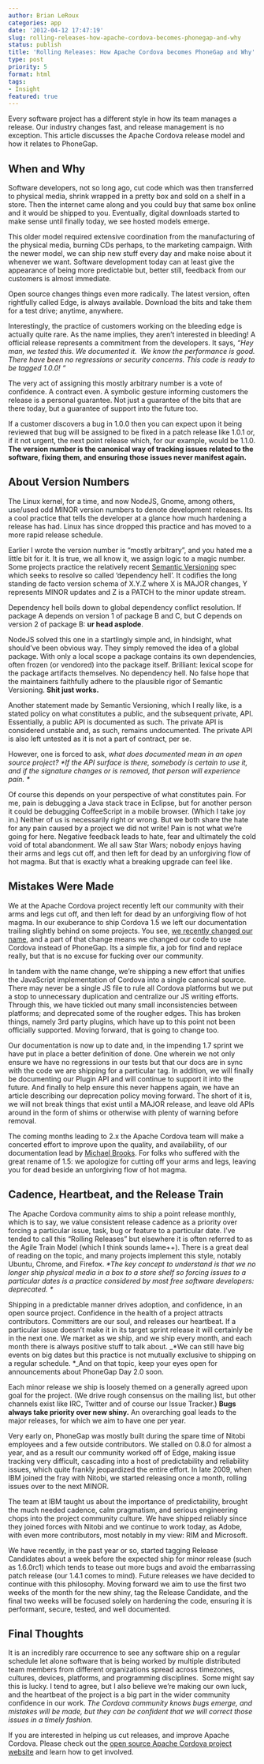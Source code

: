 ```yaml
---
author: Brian LeRoux
categories: app
date: '2012-04-12 17:47:19'
slug: rolling-releases-how-apache-cordova-becomes-phonegap-and-why
status: publish
title: 'Rolling Releases: How Apache Cordova becomes PhoneGap and Why'
type: post
priority: 5
format: html
tags:
- Insight
featured: true
---
```


Every software project has a different style in how its team manages a release. Our industry changes fast, and release management is no exception. This article discusses the Apache Cordova release model and how it relates to PhoneGap.

## When and Why

Software developers, not so long ago, cut code which was then transferred to physical media, shrink wrapped in a pretty box and sold on a shelf in a store. Then the internet came along and you could buy that same box online and it would be shipped to you. Eventually, digital downloads started to make sense until finally today, we see hosted models emerge.

This older model required extensive coordination from the manufacturing of the physical media, burning CDs perhaps, to the marketing campaign. With the newer model, we can ship new stuff every day and make noise about it whenever we want. Software development today can at least give the appearance of being more predictable but, better still, feedback from our customers is almost immediate.

Open source changes things even more radically. The latest version, often rightfully called Edge, is always available. Download the bits and take them for a test drive; anytime, anywhere.

Interestingly, the practice of customers working on the bleeding edge is actually quite rare. As the name implies, they aren’t interested in bleeding! A official release represents a commitment from the developers. It says, _“Hey man, we tested this. We documented it.  We know the performance is good. There have been no regressions or security concerns. This code is ready to be tagged 1.0.0! “_

The very act of assigning this mostly arbitrary number is a vote of confidence. A contract even. A symbolic gesture informing customers the release is a personal guarantee. Not just a guarantee of the bits that are there today, but a guarantee of support into the future too.

If a customer discovers a bug in 1.0.0 then you can expect upon it being reviewed that bug will be assigned to be fixed in a patch release like 1.0.1 or, if it not urgent, the next point release which, for our example, would be 1.1.0\. **The version number is the canonical way of tracking issues related to the software, fixing them, and ensuring those issues never manifest again.**

## About Version Numbers

The Linux kernel, for a time, and now NodeJS, Gnome, among others, use/used odd MINOR version numbers to denote development releases. Its a cool practice that tells the developer at a glance how much hardening a release has had. Linux has since dropped this practice and has moved to a more rapid release schedule.

Earlier I wrote the version number is “mostly arbitrary”, and you hated me a little bit for it. It is true, we all know it, we assign logic to a magic number. Some projects practice the relatively recent [Semantic Versioning](http://semver.org/) spec which seeks to resolve so called ‘dependency hell’. It codifies the long standing de facto version schema of X.Y.Z where X is MAJOR changes, Y represents MINOR updates and Z is a PATCH to the minor update stream.

Dependency hell boils down to global dependency conflict resolution. If package A depends on version 1 of package B and C, but C depends on version 2 of package B: **ur head asplode**.

NodeJS solved this one in a startlingly simple and, in hindsight, what should’ve been obvious way. They simply removed the idea of a global package. With only a local scope a package contains its own dependencies, often frozen (or vendored) into the package itself. Brilliant: lexical scope for the package artifacts themselves. No dependency hell. No false hope that the maintainers faithfully adhere to the plausible rigor of Semantic Versioning. **Shit just works.**

Another statement made by Semantic Versioning, which I really like, is a stated policy on what constitutes a public, and the subsequent private, API. Essentially, a public API is documented as such. The private API is considered unstable and, as such, remains undocumented. The private API is also left untested as it is not a part of contract, per se.

However, one is forced to ask, _what does documented mean in an open source project?_ _*If the API surface is there, somebody is certain to use it, and if the signature changes or is removed, that person will experience pain. *_

Of course this depends on your perspective of what constitutes pain. For me, pain is debugging a Java stack trace in Eclipse, but for another person it could be debugging CoffeeScript in a mobile browser. (Which I take joy in.) Neither of us is necessarily right or wrong. But we both share the hate for any pain caused by a project we did not write! Pain is not what we’re going for here. Negative feedback leads to hate, fear and ultimately the cold void of total abandonment. We all saw Star Wars; nobody enjoys having their arms and legs cut off, and then left for dead by an unforgiving flow of hot magma. But that is exactly what a breaking upgrade can feel like.

## Mistakes Were Made

We at the Apache Cordova project recently left our community with their arms and legs cut off, and then left for dead by an unforgiving flow of hot magma. In our exuberance to ship Cordova 1.5 we left our documentation trailing slightly behind on some projects. You see, [we recently changed our name](http://phonegap.com/2012/03/19/phonegap-cordova-and-what%E2%80%99s-in-a-name/), and a part of that change means we changed our code to use Cordova instead of PhoneGap. Its a simple fix, a job for find and replace really, but that is no excuse for fucking over our community.

In tandem with the name change, we’re shipping a new effort that unifies the JavaScript implementation of Cordova into a single canonical source. There may never be a single JS file to rule all Cordova platforms but we put a stop to unnecessary duplication and centralize our JS writing efforts. Through this, we have tickled out many small inconsistencies between platforms; and deprecated some of the rougher edges. This has broken things, namely 3rd party plugins, which have up to this point not been officially supported. Moving forward, that is going to change too.

Our documentation is now up to date and, in the impending 1.7 sprint we have put in place a better definition of done. One wherein we not only ensure we have no regressions in our tests but that our docs are in sync with the code we are shipping for a particular tag. In addition, we will finally be documenting our Plugin API and will continue to support it into the future. And finally to help ensure this never happens again, we have an article describing our deprecation policy moving forward. The short of it is, we will not break things that exist until a MAJOR release, and leave old APIs around in the form of shims or otherwise with plenty of warning before removal.

The coming months leading to 2.x the Apache Cordova team will make a concerted effort to improve upon the quality, and availability, of our documentation lead by [Michael Brooks](https://twitter.com/#!/mwbrooks). For folks who suffered with the great rename of 1.5: we apologize for cutting off your arms and legs, leaving you for dead beside an unforgiving flow of hot magma.

## Cadence, Heartbeat, and the Release Train

The Apache Cordova community aims to ship a point release monthly, which is to say, we value consistent release cadence as a priority over forcing a particular issue, task, bug or feature to a particular date. I’ve tended to call this “Rolling Releases” but elsewhere it is often referred to as the Agile Train Model (which I think sounds lame++). There is a great deal of reading on the topic, and many projects implement this style, notably Ubuntu, Chrome, and Firefox. _*The key concept to understand is that we no longer ship physical media in a box to a store shelf so forcing issues to a particular dates is a practice considered by most free software developers: _deprecated_. *_

Shipping in a predictable manner drives adoption, and confidence, in an open source project. Confidence in the health of a project attracts contributors. Committers are our soul, and releases our heartbeat. If a particular issue doesn’t make it in its target sprint release it will certainly be in the next one. We market as we ship, and we ship every month, and each month there is always positive stuff to talk about. _*We can still have big events on big dates but this practice is not mutually exclusive to shipping on a regular schedule. *_And on that topic, keep your eyes open for announcements about PhoneGap Day 2.0 soon.

Each minor release we ship is loosely themed on a generally agreed upon goal for the project. (We drive rough consensus on the mailing list, but other channels exist like IRC, Twitter and of course our Issue Tracker.) **Bugs always take priority over new shiny.** An overarching goal leads to the major releases, for which we aim to have one per year.

Very early on, PhoneGap was mostly built during the spare time of Nitobi employees and a few outside contributors. We stalled on 0.8.0 for almost a year, and as a result our community worked off of Edge, making issue tracking very difficult, cascading into a host of predictability and reliability issues, which quite frankly jeopardized the entire effort. In late 2009, when IBM joined the fray with Nitobi, we started releasing once a month, rolling issues over to the next MINOR.

The team at IBM taught us about the importance of predictability, brought the much needed cadence, calm pragmatism, and serious engineering chops into the project community culture. We have shipped reliably since they joined forces with Nitobi and we continue to work today, as Adobe, with even more contributors, most notably in my view: RIM and Microsoft.

We have recently, in the past year or so, started tagging Release Candidates about a week before the expected ship for minor release (such as 1.6.0rc1) which tends to tease out more bugs and avoid the embarrassing patch release (our 1.4.1 comes to mind). Future releases we have decided to continue with this philosophy. Moving forward we aim to use the first two weeks of the month for the new shiny, tag the Release Candidate, and the final two weeks will be focused solely on hardening the code, ensuring it is performant, secure, tested, and well documented.

## Final Thoughts

It is an incredibly rare occurrence to see any software ship on a regular schedule let alone software that is being worked by multiple distributed team members from different organizations spread across timezones, cultures, devices, platforms, and programming disciplines.  Some might say this is lucky. I tend to agree, but I also believe we’re making our own luck, and the heartbeat of the project is a big part in the wider community confidence in our work. _*The Cordova community knows bugs emerge, and mistakes will be made, but they can be confident that we will correct those issues in a timely fashion.*_

If you are interested in helping us cut releases, and improve Apache Cordova. Please check out the [open source Apache Cordova project website](http://incubator.apache.org/cordova/) and learn how to get involved.
